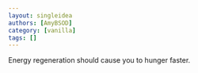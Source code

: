 ```yaml
---
layout: singleidea
authors: [AmyBSOD]
category: [vanilla]
tags: []
---
```

Energy regeneration should cause you to hunger faster.
